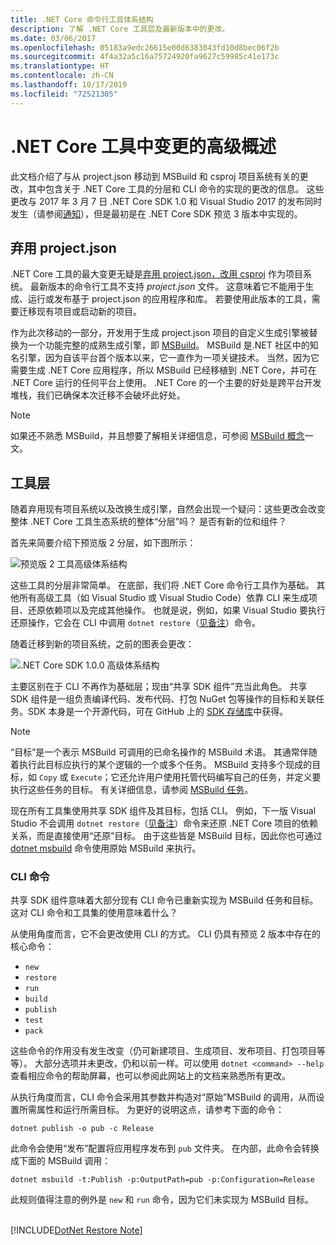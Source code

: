 ```yaml
---
title: .NET Core 命令行工具体系结构
description: 了解 .NET Core 工具层及最新版本中的更改。
ms.date: 03/06/2017
ms.openlocfilehash: 05183a9edc26615e00d6383043fd10d8bec06f2b
ms.sourcegitcommit: 4f4a32a5c16a75724920fa9627c59985c41e173c
ms.translationtype: HT
ms.contentlocale: zh-CN
ms.lasthandoff: 10/17/2019
ms.locfileid: "72521305"
---
```

# <a name="high-level-overview-of-changes-in-the-net-core-tools"></a>.NET Core 工具中变更的高级概述

此文档介绍了与从 project.json  移动到 MSBuild 和 csproj  项目系统有关的更改，其中包含关于 .NET Core 工具的分层和 CLI 命令的实现的更改的信息。 这些更改与 2017 年 3 月 7 日 .NET Core SDK 1.0 和 Visual Studio 2017 的发布同时发生（请参阅[通知](https://devblogs.microsoft.com/dotnet/announcing-net-core-tools-1-0/)），但是最初是在 .NET Core SDK 预览 3 版本中实现的。

## <a name="moving-away-from-projectjson"></a>弃用 project.json

.NET Core 工具的最大变更无疑是[弃用 project.json，改用 csproj](https://devblogs.microsoft.com/dotnet/changes-to-project-json/) 作为项目系统。 最新版本的命令行工具不支持 *project.json* 文件。 这意味着它不能用于生成、运行或发布基于 project.json 的应用程序和库。 若要使用此版本的工具，需要迁移现有项目或启动新的项目。 

作为此次移动的一部分，开发用于生成 project.json 项目的自定义生成引擎被替换为一个功能完整的成熟生成引擎，即 [MSBuild](https://github.com/Microsoft/msbuild)。 MSBuild 是.NET 社区中的知名引擎，因为自该平台首个版本以来，它一直作为一项关键技术。 当然，因为它需要生成 .NET Core 应用程序，所以 MSBuild 已经移植到 .NET Core，并可在 .NET Core 运行的任何平台上使用。 .NET Core 的一个主要的好处是跨平台开发堆栈，我们已确保本次迁移不会破坏此好处。

> [!NOTE]
> 如果还不熟悉 MSBuild，并且想要了解相关详细信息，可参阅 [MSBuild 概念](/visualstudio/msbuild/msbuild-concepts)一文。 

## <a name="the-tooling-layers"></a>工具层

随着弃用现有项目系统以及改换生成引擎，自然会出现一个疑问：这些更改会改变整体 .NET Core 工具生态系统的整体“分层”吗？ 是否有新的位和组件？

首先来简要介绍下预览版 2 分层，如下图所示：

![预览版 2 工具高级体系结构](media/cli-msbuild-architecture/p2-arch.png)

这些工具的分层非常简单。 在底部，我们将 .NET Core 命令行工具作为基础。 其他所有高级工具（如 Visual Studio 或 Visual Studio Code）依靠 CLI 来生成项目、还原依赖项以及完成其他操作。 也就是说，例如，如果 Visual Studio 要执行还原操作，它会在 CLI 中调用 `dotnet restore`（[见备注](#dotnet-restore-note)）命令。 

随着迁移到新的项目系统，之前的图表会更改： 

![.NET Core SDK 1.0.0 高级体系结构](media/cli-msbuild-architecture/p3-arch.png)

主要区别在于 CLI 不再作为基础层；现由“共享 SDK 组件”充当此角色。 共享 SDK 组件是一组负责编译代码、发布代码、打包 NuGet 包等操作的目标和关联任务。SDK 本身是一个开源代码，可在 GitHub 上的 [SDK 存储库](https://github.com/dotnet/sdk)中获得。 

> [!NOTE]
> “目标”是一个表示 MSBuild 可调用的已命名操作的 MSBuild 术语。 其通常伴随着执行此目标应执行的某个逻辑的一个或多个任务。 MSBuild 支持多个现成的目标，如 `Copy` 或 `Execute`；它还允许用户使用托管代码编写自己的任务，并定义要执行这些任务的目标。 有关详细信息，请参阅 [MSBuild 任务](/visualstudio/msbuild/msbuild-tasks)。 

现在所有工具集使用共享 SDK 组件及其目标，包括 CLI。 例如，下一版 Visual Studio 不会调用 `dotnet restore`（[见备注](#dotnet-restore-note)）命令来还原 .NET Core 项目的依赖关系，而是直接使用“还原”目标。 由于这些皆是 MSBuild 目标，因此你也可通过 [dotnet msbuild](dotnet-msbuild.md) 命令使用原始 MSBuild 来执行。 

### <a name="cli-commands"></a>CLI 命令
共享 SDK 组件意味着大部分现有 CLI 命令已重新实现为 MSBuild 任务和目标。 这对 CLI 命令和工具集的使用意味着什么？ 

从使用角度而言，它不会更改使用 CLI 的方式。 CLI 仍具有预览 2 版本中存在的核心命令：

- `new`
- `restore`
- `run` 
- `build`
- `publish`
- `test`
- `pack` 

这些命令的作用没有发生改变（仍可新建项目、生成项目、发布项目、打包项目等等）。 大部分选项并未更改，仍和以前一样。可以使用 `dotnet <command> --help` 查看相应命令的帮助屏幕，也可以参阅此网站上的文档来熟悉所有更改。 

从执行角度而言，CLI 命令会采用其参数并构造对“原始”MSBuild 的调用，从而设置所需属性和运行所需目标。 为更好的说明这点，请参考下面的命令： 

   ```dotnetcli
   dotnet publish -o pub -c Release
   ```
    
此命令会使用“发布”配置将应用程序发布到 `pub` 文件夹。 在内部，此命令会转换成下面的 MSBuild 调用： 

   ```dotnetcli
   dotnet msbuild -t:Publish -p:OutputPath=pub -p:Configuration=Release
   ```

此规则值得注意的例外是 `new` 和 `run` 命令，因为它们未实现为 MSBuild 目标。

<a name="dotnet-restore-note"></a>  
[!INCLUDE[DotNet Restore Note](~/includes/dotnet-restore-note.md)]
